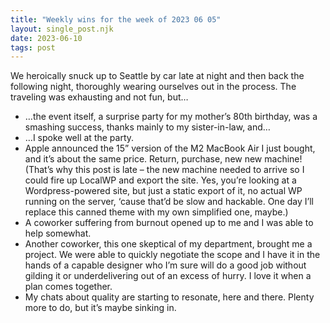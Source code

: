 ```yaml
---
title: "Weekly wins for the week of 2023 06 05"
layout: single_post.njk
date: 2023-06-10
tags: post
---
```


We heroically snuck up to Seattle by car late at night and then back the following night, thoroughly wearing ourselves out in the process. The traveling was exhausting and not fun, but…
- …the event itself, a surprise party for my mother’s 80th birthday, was a smashing success, thanks mainly to my sister-in-law, and…
- …I spoke well at the party.
- Apple announced the 15” version of the M2 MacBook Air I just bought, and it’s about the same price. Return, purchase, new new machine! (That’s why this post is late – the new machine needed to arrive so I could fire up LocalWP and export the site. Yes, you’re looking at a Wordpress-powered site, but just a static export of it, no actual WP running on the server, ‘cause that’d be slow and hackable. One day I’ll replace this canned theme with my own simplified one, maybe.)
- A coworker suffering from burnout opened up to me and I was able to help somewhat.
- Another coworker, this one skeptical of my department, brought me a project. We were able to quickly negotiate the scope and I have it in the hands of a capable designer who I’m sure will do a good job without gilding it or underdelivering out of an excess of hurry. I love it when a plan comes together.
- My chats about quality are starting to resonate, here and there. Plenty more to do, but it’s maybe sinking in.
